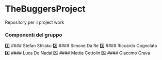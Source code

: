 # TheBuggersProject
Repository per il project work

### Componenti del gruppo

:one: #### Stefan Shllaku
:two: #### Simone Da Re
:three: #### Riccardo Cognolato
:four: #### Luca De Nadai
:five: #### Mattia Cettolin
:six: #### Giacomo Grava

